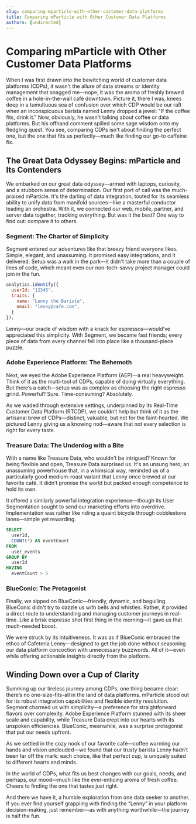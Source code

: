 ```yaml
---
slug: comparing-mparticle-with-other-customer-data-platforms
title: Comparing mParticle with Other Customer Data Platforms
authors: [undirected]
---
```



# Comparing mParticle with Other Customer Data Platforms

When I was first drawn into the bewitching world of customer data platforms (CDPs), it wasn't the allure of data streams or identity management that snagged me—nope, it was the aroma of freshly brewed coffee in a hole-in-the-wall café downtown. Picture it, there I was, knees deep in a tumultuous sea of confusion over which CDP would be our raft when an inconspicuous barista named Lenny dropped a jewel: "If the coffee fits, drink it." Now, obviously, he wasn't talking about coffee or data platforms. But his offhand comment spilled some sage wisdom onto my fledgling quest. You see, comparing CDPs isn't about finding the perfect one, but the one that fits us perfectly—much like finding our go-to caffeine fix.

## The Great Data Odyssey Begins: mParticle and Its Contenders

We embarked on our great data odyssey—armed with laptops, curiosity, and a stubborn sense of determination. Our first port of call was the much-praised mParticle. It's the darling of data integration, touted for its seamless ability to unify data from manifold sources—like a masterful conductor leading an orchestra. With it, we connected our web, mobile, partner, and server data together, tracking everything. But was it the best? One way to find out: compare it to others.

### Segment: The Charter of Simplicity

Segment entered our adventures like that breezy friend everyone likes. Simple, elegant, and unassuming. It promised easy integrations, and it delivered. Setup was a walk in the park—it didn't take more than a couple of lines of code, which meant even our non-tech-savvy project manager could join in the fun.

```javascript
analytics.identify({
  userId: "12345",
  traits: {
    name: "Lenny the Barista",
    email: "lenny@cafe.com",
  }
});
```

Lenny—our oracle of wisdom with a knack for espressos—would’ve appreciated this simplicity. With Segment, we became fast friends; every piece of data from every channel fell into place like a thousand-piece puzzle.

### Adobe Experience Platform: The Behemoth

Next, we eyed the Adobe Experience Platform (AEP)—a real heavyweight. Think of it as the multi-tool of CDPs, capable of doing virtually everything. But there’s a catch—setup was as complex as choosing the right espresso grind. Powerful? Sure. Time-consuming? Absolutely. 

As we waded through extensive settings, underpinned by its Real-Time Customer Data Platform (RTCDP), we couldn’t help but think of it as the artisanal brew of CDPs—distinct, valuable, but not for the faint-hearted. We pictured Lenny giving us a knowing nod—aware that not every selection is right for every taste.

### Treasure Data: The Underdog with a Bite

With a name like Treasure Data, who wouldn't be intrigued? Known for being flexible and open, Treasure Data surprised us. It's an unsung hero; an unassuming powerhouse that, in a whimsical way, reminded us of a particularly good medium-roast variant that Lenny once brewed at our favorite café. It didn’t promise the world but packed enough competence to hold its own. 

It offered a similarly powerful integration experience—though its User Segmentation sought to send our marketing efforts into overdrive. Implementation was rather like riding a quaint bicycle through cobblestone lanes—simple yet rewarding.

```sql
SELECT 
  userId,
  COUNT(*) AS eventCount
FROM 
  user_events
GROUP BY 
  userId
HAVING 
  eventCount > 5
```

### BlueConic: The Protagonist

Finally, we sipped on BlueConic—friendly, dynamic, and beguiling. BlueConic didn't try to dazzle us with bells and whistles. Rather, it provided a direct route to understanding and managing customer journeys in real-time. Like a brisk espresso shot first thing in the morning—it gave us that much-needed boost. 

We were struck by its intuitiveness. It was as if BlueConic embraced the ethos of Cafeteria Lenny—designed to get the job done without seasoning our data platform concoction with unnecessary buzzwords. All of it—even while offering actionable insights directly from the platform.

## Winding Down over a Cup of Clarity

Summing up our tireless journey among CDPs, one thing became clear: there’s no one-size-fits-all in the land of data platforms. mParticle stood out for its robust integration capabilities and flexible identity resolution. Segment charmed us with simplicity—a preference for straightforward flavors over complexity. Adobe Experience Platform stunned with its sheer scale and capability, while Treasure Data crept into our hearts with its unspoken efficiencies. BlueConic, meanwhile, was a surprise protagonist that put our needs upfront.

As we settled in the cozy nook of our favorite café—coffee warming our hands and vision unclouded—we found that our trusty barista Lenny hadn’t been far off the mark: each choice, like that perfect cup, is uniquely suited to different hearts and minds.

In the world of CDPs, what fits us best changes with our goals, needs, and perhaps, our mood—much like the ever-enticing aroma of fresh coffee. Cheers to finding the one that tastes just right.

And there we have it, a humble exploration from one data seeker to another. If you ever find yourself grappling with finding the “Lenny” in your platform decision-making, just remember—as with anything worthwhile—the journey is half the fun.